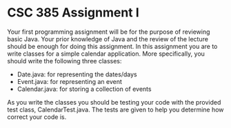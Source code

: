 # CSC 385 Assignment I

Your first programming assignment will be for the purpose of reviewing basic Java.
Your prior knowledge of Java and the review of the lecture should be enough for doing this assignment.
In this assignment you are to write classes for a simple calendar application.
More specifically, you should write the following three classes:
    
* Date.java: for representing the dates/days
* Event.java: for representing an event
* Calendar.java: for storing a collection of events

As you write the classes you should be testing your code with the provided test class, CalendarTest.java.
The tests are given to help you determine how correct your code is.